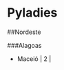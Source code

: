 Pyladies
================
<!-- 
## Sudeste

###Rio de Janeiro
Local | Número de eventos | Número de Participantes

--- | --- | --- 

###São Paulo
###Minas Gerais
###Espírito Santo


##Norte

###Acre
###Amapá
###Amazonas
###Pará
###Rondônia
###Roraima
###Tocantins


##Centro-oeste

###Distrito Federal
###Goiás
###Mato Grosso
###Mato Grosso do Sul -->


##Nordeste

###Alagoas
- Maceió | 2 |

<!-- ###Bahia
###Ceará
###Maranhão
###Paraíba
###Pernambuco
###Piauí
###Rio Grande do Norte 
###Sergipe


##Sul

###Paraná
###Rio Grande do Sul
###Santa Catarina

 -->
